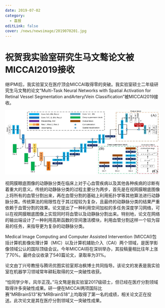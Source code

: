 ```yaml
---
date: 2019-07-02
category:
  - 喜报
editLink: false
cover: /news/newsimage/2019070201.jpg
---
```



# 祝贺我实验室研究生马文骜论文被MICCAI2019接收

继IPMI后，我实验室又在医疗顶会MICCAI取得零的突破。我实验室硕士二年级研究生马文骜的论文“Multi-Task Neural Networks with Spatial Activation for Retinal Vessel Segmentation andArtery/Vein Classification”被MICCAI2019接收。


<!-- more -->


![](/news/newsimage/2019070201.jpg)



视网膜眼底图像的动静脉分类在临床上对于心血管疾病以及其他各种疾病的诊断有着重大的意义。传统的动静脉分类的过程主要分为两步，首先是在视网膜眼底图像上将所有的血管分割出来，再在血管分割的基础上利用拓扑学等其他算法进行动静脉分类。传统算法的局限性在于其过程较为复杂，且最终的动静脉分类的结果严重依赖于血管分割的效果。论文提出了一种利用空间加权的多任务深度学习网络，可以在视网膜眼底图像上实现同时将血管以及动静脉分割出来。特别地，论文在网络的输出端设计了一种利用高斯函数的空间激活模块，利用血管分割这样一个较为容易的任务，来指导更为复杂的动静脉分类。



Medical Image Computing and Computer Assisted Intervention (MICCAI)包括计算机影像处理计算（MIC）以及计算机辅助介入（CAI）两个领域，是医学影像领域公认的国际顶级会议。今年MICCAI将在深圳举办，其投稿量相比往年上涨了70%。最终会议收录了540篇论文，录取率为31%。



论文由丁兴号教授与腾讯优图实验室郑冶枫博士共同指导。该论文的发表是我实验室在机器学习领域常年耕耘取得的又一突破性收获。



“恰同学少年，风华正茂。”马文骜是我实验室2017级硕士，但已经在医疗分割领域取得许多突破性成果。研一便在MICCAI两项国际比赛“MRBrainS13”和“MRBrainS18”上均取得了第一名的成绩，相关论文正在投送。此次论文是其在医疗分割领域又一突破性成果。

